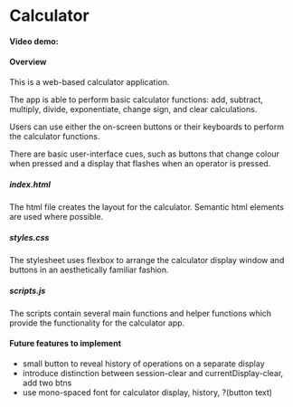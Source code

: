 # Calculator

#### Video demo: <url>

#### Overview
This is a web-based calculator application. 

The app is able to perform basic calculator functions: add, subtract, multiply, divide, exponentiate, change sign, and clear calculations. 

Users can use either the on-screen buttons or their keyboards to perform the calculator functions.

There are basic user-interface cues, such as buttons that change colour when pressed and a display that flashes when an operator is pressed.

##### index.html
The html file creates the layout for the calculator. Semantic html elements are used where possible.

##### styles.css
The stylesheet uses flexbox to arrange the calculator display window and buttons in an aesthetically familiar fashion.

##### scripts.js
The scripts contain several main functions and helper functions which provide the functionality for the calculator app.

#### Future features to implement
- small button to reveal history of operations on a separate display
- introduce distinction between session-clear and currentDisplay-clear, add two btns
- use mono-spaced font for calculator display, history, ?(button text)
